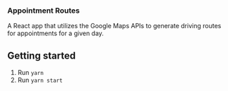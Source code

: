 ### Appointment Routes

A React app that utilizes the Google Maps APIs to generate driving routes for appointments for a given day.

## Getting started

1. Run `yarn`
1. Run `yarn start`
